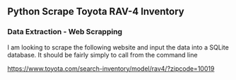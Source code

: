 ## Python Scrape Toyota RAV-4 Inventory

### Data Extraction - Web Scrapping

I am looking to scrape the following website and input the data into a SQLite database. It should be fairly simply to call from the command line

https://www.toyota.com/search-inventory/model/rav4/?zipcode=10019

